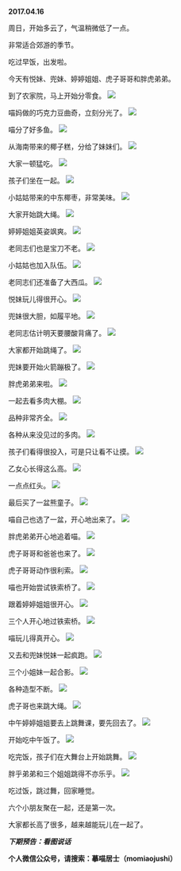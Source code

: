 
          
**2017.04.16**

周日，开始多云了，气温稍微低了一点。

非常适合郊游的季节。

吃过早饭，出发啦。

今天有悦妹、兜妹、婷婷姐姐、虎子哥哥和胖虎弟弟。

到了农家院，马上开始分零食。
![](https://pic2.zhimg.com/v2-7a0693f51dfb5c18bdf534ecafcf7eb8.jpg)


喵妈做的巧克力豆曲奇，立刻分光了。
![](https://pic4.zhimg.com/v2-17cb725a9cdc3c44f242cb8f48266bc3.jpg)


喵分了好多鱼。
![](https://pic1.zhimg.com/v2-a1e3e285d2a8c05846dce7946a472f8e.jpg)


从海南带来的椰子糕，分给了妹妹们。
![](https://pic3.zhimg.com/v2-9b36b37b2bc915f2e29ce08247240516.jpg)


大家一顿猛吃。
![](https://pic4.zhimg.com/v2-cd111baa39aaf8ed2d37ca6ab0d87b7e.jpg)


孩子们坐在一起。
![](https://pic2.zhimg.com/v2-673f85880124f5beee41735e74122408.jpg)


小姑姑带来的中东椰枣，非常美味。
![](https://pic1.zhimg.com/v2-cfca8a6c467290c8eabf9aa144907efd.jpg)


大家开始跳大绳。
![](https://pic2.zhimg.com/v2-388f85f3f5d2180da8ae5eceb26fe510.jpg)


婷婷姐姐英姿飒爽。
![](https://pic4.zhimg.com/v2-f015dd693d612ca77050a25307ec6542.jpg)


老同志们也是宝刀不老。
![](https://pic2.zhimg.com/v2-517877690236f4610824a9582b7f092f.jpg)


小姑姑也加入队伍。
![](https://pic4.zhimg.com/v2-a8e58641b8bf037dfb6c99e5778cfc58.jpg)


老同志们还准备了大西瓜。
![](https://pic4.zhimg.com/v2-ed722e40d6e7b681dcdfce71bb9081bc.jpg)


悦妹玩儿得很开心。
![](https://pic4.zhimg.com/v2-8a31d545208a9dfcbb9d77c062e6616b.jpg)


兜妹很大胆，如履平地。
![](https://pic3.zhimg.com/v2-2acc3f136c058035f051581ed4443c77.jpg)


老同志估计明天要腰酸背痛了。
![](https://pic2.zhimg.com/v2-f1678bb1c70a20415b731dbb346ef23a.jpg)


大家都开始跳绳了。
![](https://pic4.zhimg.com/v2-8b2b1d14336df87ae367808202071efb.jpg)


兜妹要开始火箭蹦极了。
![](https://pic4.zhimg.com/v2-f7d5b38841d8d76fcf62b6564ae98c47.jpg)


胖虎弟弟来啦。
![](https://pic1.zhimg.com/v2-ec99451831e6881024b200aa4f109696.jpg)


一起去看多肉大棚。
![](https://pic2.zhimg.com/v2-eb6e98d3208e9906681101487c145fc0.jpg)


品种非常齐全。
![](https://pic4.zhimg.com/v2-2cb78b74e9780c50dda841fcd57d7190.jpg)


各种从来没见过的多肉。
![](https://pic4.zhimg.com/v2-f2020239e66b9763f22fddd3716f740e.jpg)


孩子们看得很投入，可是只让看不让摸。
![](https://pic4.zhimg.com/v2-e4e5cd504d93c849bb5535b0288ab935.jpg)


乙女心长得这么高。
![](https://pic4.zhimg.com/v2-a571ac31ee0e08a5fedc01dab4e8c70f.jpg)


一点点红头。
![](https://pic2.zhimg.com/v2-7484fbc79c9d05aa9642b5081807b817.jpg)


最后买了一盆熊童子。
![](https://pic3.zhimg.com/v2-91ae0b67850bca57f81a9acd890743ce.jpg)


喵自己也选了一盆，开心地出来了。
![](https://pic3.zhimg.com/v2-98848e561e514426bbc699c4c288fe7a.jpg)


胖虎弟弟开心地追着喵。
![](https://pic4.zhimg.com/v2-4089935115b47b0ecada48f6075e6945.jpg)


虎子哥哥和爸爸也来了。
![](https://pic4.zhimg.com/v2-16091657a9afbcf5403f4ab8f75fab6f.jpg)


虎子哥哥动作很利索。
![](https://pic4.zhimg.com/v2-d51136562d6e338f1c33d5209eba70c3.jpg)


喵也开始尝试铁索桥了。
![](https://pic1.zhimg.com/v2-2042bb6c84cfbcee43e580db764b2e7b.jpg)


跟着婷婷姐姐很开心。
![](https://pic4.zhimg.com/v2-20c5de8aacea4f4d2868f186463b266b.jpg)


三个人开心地过铁索桥。
![](https://pic2.zhimg.com/v2-92507271e3a20e20673a5babfd3a1ce0.jpg)


喵玩儿得真开心。
![](https://pic1.zhimg.com/v2-cfb193cafa45af434005fde5736d7899.jpg)


又去和兜妹悦妹一起疯跑。
![](https://pic2.zhimg.com/v2-c2ebcd047cea87634dd4f173b4f9dd3e.jpg)


三个小姐妹一起合影。
![](https://pic1.zhimg.com/v2-3f6e0f01f853a6a4b432411ee956ecc6.jpg)


各种造型不断。
![](https://pic2.zhimg.com/v2-3a233c5889b31228b3cb4d510aea5139.jpg)


虎子哥也来跳大绳。
![](https://pic1.zhimg.com/v2-94d4e8a7d1b7dce5d409c1d1b48e177c.jpg)


中午婷婷姐姐要去上跳舞课，要先回去了。
![](https://pic4.zhimg.com/v2-e45439065d976484863d2f7b5d9e6221.jpg)


开始吃中午饭了。
![](https://pic2.zhimg.com/v2-866332060a81687991e709b9fb8763a1.jpg)


吃完饭，孩子们在大舞台上开始跳舞。
![](https://pic3.zhimg.com/v2-aed14256d72225bee0e51b830a3cd031.jpg)


胖乎弟弟和三个姐姐跳得不亦乐乎。
![](https://pic3.zhimg.com/v2-cebf9a7557fbf624dde92c490e13f84d.jpg)


吃过饭，跳过舞，回家睡觉。

六个小朋友聚在一起，还是第一次。

大家都长高了很多，越来越能玩儿在一起了。


***下期预告：看图说话***


**个人微信公众号，请搜索：摹喵居士（momiaojushi）**

        